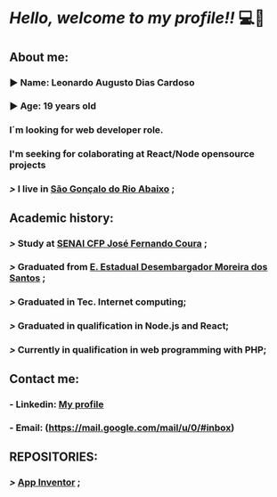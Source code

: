 
# ***Hello, welcome to my profile!!*** :computer::brain:

## About me:

### :arrow_forward: **Name**: Leonardo Augusto Dias Cardoso

### :arrow_forward: **Age**: 19 years old

### I´m looking for web developer role.

### I'm seeking for colaborating at React/Node opensource projects

### ***>*** I live in [**São Gonçalo do Rio Abaixo**](https://goo.gl/maps/ES6ucZyVt4QQm1Sh8) ;

## Academic history:

### ***>*** Study at [**SENAI CFP José Fernando Coura**](https://goo.gl/maps/gFho9NV2kCMmVZ1i6) ;

### ***>*** Graduated from [**E. Estadual Desembargador Moreira dos Santos**](https://goo.gl/maps/wReTpEk7BTFAXj4UA) ;

### ***>*** Graduated in Tec. Internet computing;

### ***>*** Graduated in qualification in Node.js and React;

### ***>*** Currently in qualification in web programming with PHP;

## Contact me:

### - Linkedin: [**My profile**](https://www.linkedin.com/in/leonardo-augusto-01290531a/)
### - Email: (https://mail.google.com/mail/u/0/#inbox)


## REPOSITORIES:


### ***>*** [**App Inventor**](https://github.com/Leonardo2745/App-Inventor) ;


